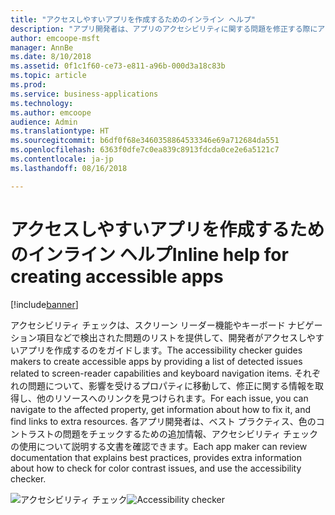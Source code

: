 ```yaml
---
title: "アクセスしやすいアプリを作成するためのインライン ヘルプ"
description: "アプリ開発者は、アプリのアクセシビリティに関する問題を修正する際にアクセシビリティ チェックを使用して問題を特定してヘルプを得ることができます"
author: emcoope-msft
manager: AnnBe
ms.date: 8/10/2018
ms.assetid: 0f1c1f60-ce73-e811-a96b-000d3a18c83b
ms.topic: article
ms.prod: 
ms.service: business-applications
ms.technology: 
ms.author: emcoope
audience: Admin
ms.translationtype: HT
ms.sourcegitcommit: b6df0f68e3460358864533346e69a712684da551
ms.openlocfilehash: 6363f0dfe7c0ea839c8913fdcda0ce2e6a5121c7
ms.contentlocale: ja-jp
ms.lasthandoff: 08/16/2018

---
```

# <a name="inline-help-for-creating-accessible-apps"></a><span data-ttu-id="4ff89-103">アクセスしやすいアプリを作成するためのインライン ヘルプ</span><span class="sxs-lookup"><span data-stu-id="4ff89-103">Inline help for creating accessible apps</span></span>


[!include[banner](../../includes/banner.md)]

<span data-ttu-id="4ff89-104">アクセシビリティ チェックは、スクリーン リーダー機能やキーボード ナビゲーション項目などで検出された問題のリストを提供して、開発者がアクセスしやすいアプリを作成するのをガイドします。</span><span class="sxs-lookup"><span data-stu-id="4ff89-104">The accessibility checker guides makers to create accessible apps by providing a list of detected issues related to screen-reader capabilities and keyboard navigation items.</span></span> <span data-ttu-id="4ff89-105">それぞれの問題について、影響を受けるプロパティに移動して、修正に関する情報を取得し、他のリソースへのリンクを見つけられます。</span><span class="sxs-lookup"><span data-stu-id="4ff89-105">For each issue, you can navigate to the affected property, get information about how to fix it, and find links to extra resources.</span></span> <span data-ttu-id="4ff89-106">各アプリ開発者は、ベスト プラクティス、色のコントラストの問題をチェックするための追加情報、アクセシビリティ チェックの使用について説明する文書を確認できます。</span><span class="sxs-lookup"><span data-stu-id="4ff89-106">Each app maker can review documentation that explains best practices, provides extra information about how to check for color contrast issues, and use the accessibility checker.</span></span>


<span data-ttu-id="4ff89-107">![アクセシビリティ チェック](media/AccessibilityChecker_01.png "アクセシビリティ チェック")</span><span class="sxs-lookup"><span data-stu-id="4ff89-107">![Accessibility checker](media/AccessibilityChecker_01.png "Accessibility checker")</span></span>


